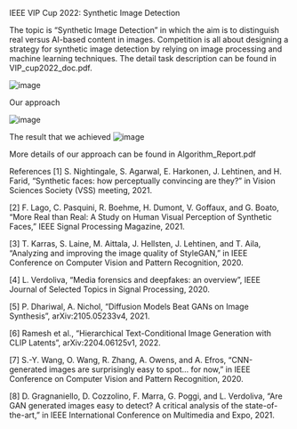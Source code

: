 IEEE VIP Cup 2022: Synthetic Image Detection

The topic is “Synthetic Image Detection” in which the aim is to distinguish real versus AI-based content in images. Competition is all about designing a strategy for synthetic image detection by relying on image processing and machine learning techniques. The detail task description can be found in VIP_cup2022_doc.pdf.

![image](https://user-images.githubusercontent.com/62747176/214210832-be9913fa-416c-4d88-8369-b2bbbcaadb4b.png)

Our approach

![image](https://user-images.githubusercontent.com/62747176/214210883-2476f188-a1c5-42a4-9459-c2a696fc0888.png)

The result that we achieved
![image](https://user-images.githubusercontent.com/62747176/214210900-490e2371-9158-4990-bce9-ce75f33210de.png)

More details of our approach can be found in Algorithm_Report.pdf

References
[1] S. Nightingale, S. Agarwal, E. Harkonen, J. Lehtinen, and H. Farid, “Synthetic faces: how perceptually convincing are they?” in Vision Sciences Society (VSS) meeting, 2021.

[2] F. Lago, C. Pasquini, R. Boehme, H. Dumont, V. Goffaux, and G. Boato, “More Real than Real: A Study on Human Visual Perception of Synthetic Faces,” IEEE Signal Processing Magazine, 2021.

[3] T. Karras, S. Laine, M. Aittala, J. Hellsten, J. Lehtinen, and T. Aila, “Analyzing and improving the image quality of StyleGAN,” in IEEE Conference on Computer Vision and Pattern Recognition, 2020.

[4] L. Verdoliva, “Media forensics and deepfakes: an overview”, IEEE Journal of Selected Topics in Signal Processing, 2020.

[5] P. Dhariwal, A. Nichol, “Diffusion Models Beat GANs on Image Synthesis”, arXiv:2105.05233v4, 2021.

[6] Ramesh et al., “Hierarchical Text-Conditional Image Generation with CLIP Latents”, arXiv:2204.06125v1, 2022.

[7] S.-Y. Wang, O. Wang, R. Zhang, A. Owens, and A. Efros, “CNN-generated images are surprisingly easy to spot… for now,” in IEEE Conference on Computer Vision and Pattern Recognition, 2020.

[8] D. Gragnaniello, D. Cozzolino, F. Marra, G. Poggi, and L. Verdoliva, “Are GAN generated images easy to detect? A critical analysis of the state-of-the-art,” in IEEE International Conference on Multimedia and Expo, 2021.
